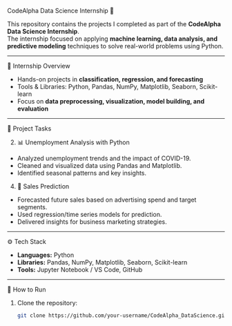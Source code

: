 CodeAlpha Data Science Internship 🚀

This repository contains the projects I completed as part of the **CodeAlpha Data Science Internship**.  
The internship focused on applying **machine learning, data analysis, and predictive modeling** techniques to solve real-world problems using Python.

---

📌 Internship Overview
- Hands-on projects in **classification, regression, and forecasting**
- Tools & Libraries: Python, Pandas, NumPy, Matplotlib, Seaborn, Scikit-learn
- Focus on **data preprocessing, visualization, model building, and evaluation**

---

📂 Project Tasks


2. 📊 Unemployment Analysis with Python
- Analyzed unemployment trends and the impact of COVID-19.
- Cleaned and visualized data using Pandas and Matplotlib.
- Identified seasonal patterns and key insights.


4. 🛒 Sales Prediction
- Forecasted future sales based on advertising spend and target segments.
- Used regression/time series models for prediction.
- Delivered insights for business marketing strategies.

---

⚙️ Tech Stack
- **Languages:** Python  
- **Libraries:** Pandas, NumPy, Matplotlib, Seaborn, Scikit-learn  
- **Tools:** Jupyter Notebook / VS Code, GitHub  

---

📢 How to Run
1. Clone the repository:
   ```bash
   git clone https://github.com/your-username/CodeAlpha_DataScience.git
